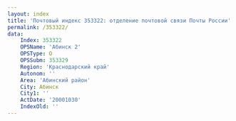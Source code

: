 ```yaml
---
layout: index
title: 'Почтовый индекс 353322: отделение почтовой связи Почты России'
permalink: /353322/
data:
    Index: 353322
    OPSName: 'Абинск 2'
    OPSType: О
    OPSSubm: 353329
    Region: 'Краснодарский край'
    Autonom: ''
    Area: 'Абинский район'
    City: Абинск
    City1: ''
    ActDate: '20001030'
    IndexOld: ''
---
```

